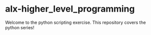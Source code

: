 # alx-higher_level_programming
Welcome to the python scripting exercise. 
This repository covers the python series!
 
